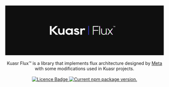 <p align="center">
  <img src="img/Kuasr%20Flux%20Banner.png" alt="Kuasr Flux Logotype">
</p>

<p align="center">
  Kuasr Flux™ is a library that implements flux architecture designed by <a href="https://github.com/facebook/flux">Meta</a> with some modifications used in Kuasr projects. <br>
  <br>
  <a href="https://github.com/kuasr/flux/blob/master/LICENSE">
    <img src="https://img.shields.io/github/license/Kuasr/flux" alt="Licence Badge" />
  </a>
  <a href="https://www.npmjs.com/package/kuasr-flux">
    <img src="https://img.shields.io/github/package-json/v/Kuasr/flux?style=flat" alt="Current npm package version." />
  </a>
</p>




